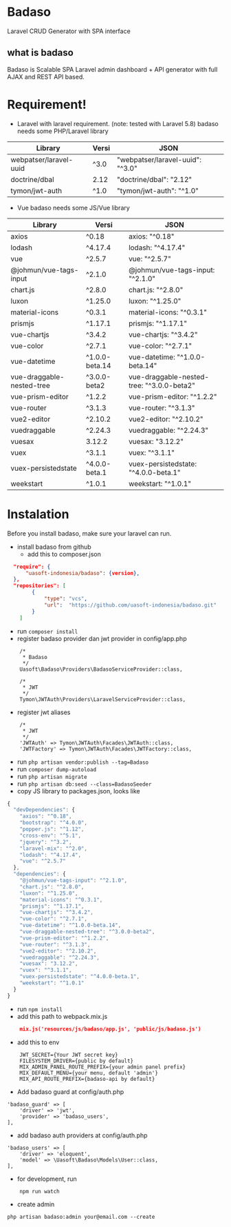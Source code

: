 # Badaso
Laravel CRUD Generator with SPA interface

## what is badaso
Badaso is Scalable SPA Laravel admin dashboard + API generator with full AJAX and REST API based.

# Requirement!
  - Laravel with laravel requirement. (note: tested with Laravel 5.8)
  badaso needs some PHP/Laravel library

| Library | Versi | JSON |
| ------ | ------ | ------ |
| webpatser/laravel-uuid | ^3.0 | "webpatser/laravel-uuid": "^3.0" |
| doctrine/dbal | 2.12 | "doctrine/dbal": "2.12" |
| tymon/jwt-auth | ^1.0 | "tymon/jwt-auth": "^1.0" |

  - Vue
  badaso needs some JS/Vue library

| Library | Versi | JSON |
| ------ | ------ | ------ |
|	axios	|	^0.18	|	axios: "^0.18"	|
|	lodash	|	^4.17.4	|	lodash: "^4.17.4"	|
|	vue	|	^2.5.7	|	vue: "^2.5.7"	|
|	@johmun/vue-tags-input	|	^2.1.0	|	@johmun/vue-tags-input: "^2.1.0"	|
|	chart.js	|	^2.8.0	|	chart.js: "^2.8.0"	|
|	luxon	|	^1.25.0	|	luxon: "^1.25.0"	|
|	material-icons	|	^0.3.1	|	material-icons: "^0.3.1"	|
|	prismjs	|	^1.17.1	|	prismjs: "^1.17.1"	|
|	vue-chartjs	|	^3.4.2	|	vue-chartjs: "^3.4.2"	|
|	vue-color	|	^2.7.1	|	vue-color: "^2.7.1"	|
|	vue-datetime	|	^1.0.0-beta.14	|	vue-datetime: "^1.0.0-beta.14"	|
|	vue-draggable-nested-tree	|	^3.0.0-beta2	|	vue-draggable-nested-tree: "^3.0.0-beta2"	|
|	vue-prism-editor	|	^1.2.2	|	vue-prism-editor: "^1.2.2"	|
|	vue-router	|	^3.1.3	|	vue-router: "^3.1.3"	|
|	vue2-editor	|	^2.10.2	|	vue2-editor: "^2.10.2"	|
|	vuedraggable	|	^2.24.3	|	vuedraggable: "^2.24.3"	|
|	vuesax	|	3.12.2	|	vuesax: "3.12.2"	|
|	vuex	|	^3.1.1	|	vuex: "^3.1.1"	|
|	vuex-persistedstate	|	^4.0.0-beta.1	|	vuex-persistedstate: "^4.0.0-beta.1"	|
|	weekstart	|	^1.0.1	|	weekstart: "^1.0.1"	|

# Instalation
Before you install badaso, make sure your laravel can run.
- install badaso from github
  - add this to composer.json
```json
  "require": {
      "uasoft-indonesia/badaso": {version},
  },
  "repositories": [
        {
            "type": "vcs",
            "url":  "https://github.com/uasoft-indonesia/badaso.git"
        }
    ]
```
- run ```composer install```
- register badaso provider dan jwt provider in config/app.php
```
    /*
     * Badaso
     */
    Uasoft\Badaso\Providers\BadasoServiceProvider::class,

    /*
     * JWT
     */
    Tymon\JWTAuth\Providers\LaravelServiceProvider::class,
```
- register jwt aliases
```
    /*
     * JWT
     */
    'JWTAuth' => Tymon\JWTAuth\Facades\JWTAuth::class,
    'JWTFactory' => Tymon\JWTAuth\Facades\JWTFactory::class,
```
- run ```php artisan vendor:publish --tag=Badaso```
- run ```composer dump-autoload```
- run ```php artisan migrate```
- run ```php artisan db:seed --class=BadasoSeeder```
- copy JS library to packages.json, looks like
```javascript
{
  "devDependencies": {
    "axios": "^0.18",
    "bootstrap": "^4.0.0",
    "popper.js": "^1.12",
    "cross-env": "^5.1",
    "jquery": "^3.2",
    "laravel-mix": "^2.0",
    "lodash": "^4.17.4",
    "vue": "^2.5.7"
  },
  "dependencies": {
    "@johmun/vue-tags-input": "^2.1.0",
    "chart.js": "^2.8.0",
    "luxon": "^1.25.0",
    "material-icons": "^0.3.1",
    "prismjs": "^1.17.1",
    "vue-chartjs": "^3.4.2",
    "vue-color": "^2.7.1",
    "vue-datetime": "^1.0.0-beta.14",
    "vue-draggable-nested-tree": "^3.0.0-beta2",
    "vue-prism-editor": "^1.2.2",
    "vue-router": "^3.1.3",
    "vue2-editor": "^2.10.2",
    "vuedraggable": "^2.24.3",
    "vuesax": "3.12.2",
    "vuex": "^3.1.1",
    "vuex-persistedstate": "^4.0.0-beta.1",
    "weekstart": "^1.0.1"
  }
}

```
- run ```npm install```
- add this path to webpack.mix.js
```json
    mix.js('resources/js/badaso/app.js', 'public/js/badaso.js')
```
- add this to env
```
    JWT_SECRET={Your JWT secret key}
    FILESYSTEM_DRIVER={public by default}
    MIX_ADMIN_PANEL_ROUTE_PREFIX={your admin panel prefix}
    MIX_DEFAULT_MENU={your menu, default 'admin'}
    MIX_API_ROUTE_PREFIX={badaso-api by default}
```
- Add badaso guard at config/auth.php
```
'badaso_guard' => [
    'driver' => 'jwt',
    'provider' => 'badaso_users',
],
```
- add badaso auth providers at config/auth.php
```
'badaso_users' => [
    'driver' => 'eloquent',
    'model' => \Uasoft\Badaso\Models\User::class,
],
```

- for development, run
```
    npm run watch
```

- create admin
```
php artisan badaso:admin your@email.com --create
```
